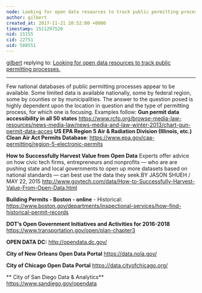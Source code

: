 ```yaml
---
node: Looking for open data resources to track public permitting processes. 
author: gilbert
created_at: 2017-11-21 20:52:00 +0000
timestamp: 1511297520
nid: 15155
cid: 22751
uid: 508551
---
```




[gilbert](../profile/gilbert) replying to: [Looking for open data resources to track public permitting processes. ](../notes/kgradow1/11-06-2017/looking-for-open-data-resources-to-track-public-permitting-processes)

----
Few national databases of public permitting processes appear to be available. Some limited data is available nationally, some by federal region, some by counties or by municipalities. The answer to the question posed is highly dependent upon the location in question and the type of permitting process, for which one is focusing. Examples follow:
**Gun permit data accessibility in all 50 states** https://www.rcfp.org/browse-media-law-resources/news-media-law/news-media-and-law-winter-2013/chart-gun-permit-data-acces
**US EPA Region 5 Air & Radiation Division (Illinois, etc.) Clean Air Act Permits Database**: https://www.epa.gov/caa-permitting/region-5-electronic-permits

**How to Successfully Harvest Value from Open Data**
Experts offer advice on how civic tech firms, entrepreneurs and nonprofits — who are are pushing state and local governments to open up more datasets based on national standards — can best use the data they seek.BY JASON SHUEH / MAY 22, 2015 http://www.govtech.com/data/How-to-Successfully-Harvest-Value-From-Open-Data.html 

**Building Permits - Boston - online** - Historical: https://www.boston.gov/departments/inspectional-services/how-find-historical-permit-records

**DOT’s Open Government Initiatives and Activities for 2016-2018** https://www.transportation.gov/open/plan-chapter3

**OPEN DATA DC:**
http://opendata.dc.gov/

**City of New Orleans Open Data Portal** https://data.nola.gov/ 

**City of Chicago Open Data Portal** https://data.cityofchicago.org/

** City of San Diego Data & Analytics** https://www.sandiego.gov/opendata